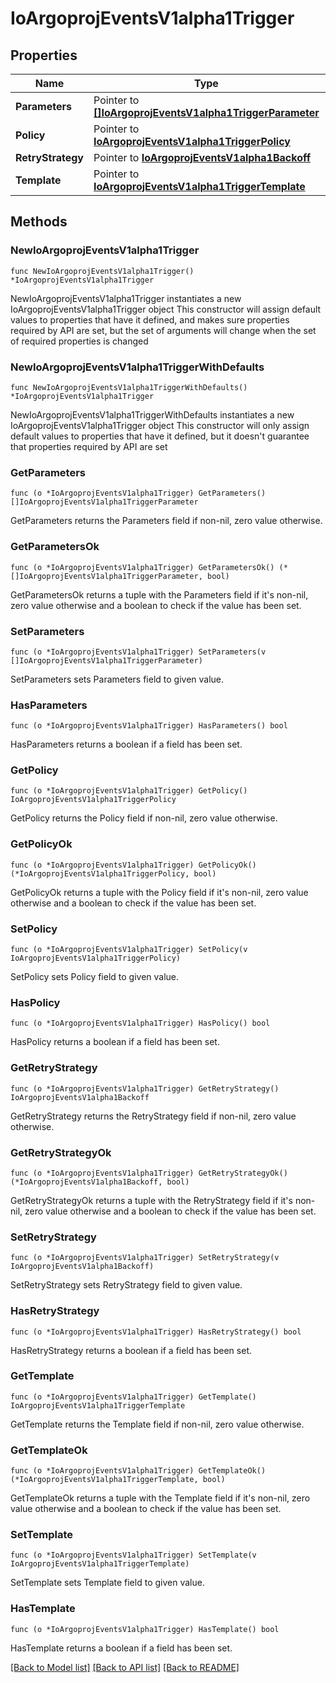 # IoArgoprojEventsV1alpha1Trigger

## Properties

Name | Type | Description | Notes
------------ | ------------- | ------------- | -------------
**Parameters** | Pointer to [**[]IoArgoprojEventsV1alpha1TriggerParameter**](IoArgoprojEventsV1alpha1TriggerParameter.md) |  | [optional] 
**Policy** | Pointer to [**IoArgoprojEventsV1alpha1TriggerPolicy**](IoArgoprojEventsV1alpha1TriggerPolicy.md) |  | [optional] 
**RetryStrategy** | Pointer to [**IoArgoprojEventsV1alpha1Backoff**](IoArgoprojEventsV1alpha1Backoff.md) |  | [optional] 
**Template** | Pointer to [**IoArgoprojEventsV1alpha1TriggerTemplate**](IoArgoprojEventsV1alpha1TriggerTemplate.md) |  | [optional] 

## Methods

### NewIoArgoprojEventsV1alpha1Trigger

`func NewIoArgoprojEventsV1alpha1Trigger() *IoArgoprojEventsV1alpha1Trigger`

NewIoArgoprojEventsV1alpha1Trigger instantiates a new IoArgoprojEventsV1alpha1Trigger object
This constructor will assign default values to properties that have it defined,
and makes sure properties required by API are set, but the set of arguments
will change when the set of required properties is changed

### NewIoArgoprojEventsV1alpha1TriggerWithDefaults

`func NewIoArgoprojEventsV1alpha1TriggerWithDefaults() *IoArgoprojEventsV1alpha1Trigger`

NewIoArgoprojEventsV1alpha1TriggerWithDefaults instantiates a new IoArgoprojEventsV1alpha1Trigger object
This constructor will only assign default values to properties that have it defined,
but it doesn't guarantee that properties required by API are set

### GetParameters

`func (o *IoArgoprojEventsV1alpha1Trigger) GetParameters() []IoArgoprojEventsV1alpha1TriggerParameter`

GetParameters returns the Parameters field if non-nil, zero value otherwise.

### GetParametersOk

`func (o *IoArgoprojEventsV1alpha1Trigger) GetParametersOk() (*[]IoArgoprojEventsV1alpha1TriggerParameter, bool)`

GetParametersOk returns a tuple with the Parameters field if it's non-nil, zero value otherwise
and a boolean to check if the value has been set.

### SetParameters

`func (o *IoArgoprojEventsV1alpha1Trigger) SetParameters(v []IoArgoprojEventsV1alpha1TriggerParameter)`

SetParameters sets Parameters field to given value.

### HasParameters

`func (o *IoArgoprojEventsV1alpha1Trigger) HasParameters() bool`

HasParameters returns a boolean if a field has been set.

### GetPolicy

`func (o *IoArgoprojEventsV1alpha1Trigger) GetPolicy() IoArgoprojEventsV1alpha1TriggerPolicy`

GetPolicy returns the Policy field if non-nil, zero value otherwise.

### GetPolicyOk

`func (o *IoArgoprojEventsV1alpha1Trigger) GetPolicyOk() (*IoArgoprojEventsV1alpha1TriggerPolicy, bool)`

GetPolicyOk returns a tuple with the Policy field if it's non-nil, zero value otherwise
and a boolean to check if the value has been set.

### SetPolicy

`func (o *IoArgoprojEventsV1alpha1Trigger) SetPolicy(v IoArgoprojEventsV1alpha1TriggerPolicy)`

SetPolicy sets Policy field to given value.

### HasPolicy

`func (o *IoArgoprojEventsV1alpha1Trigger) HasPolicy() bool`

HasPolicy returns a boolean if a field has been set.

### GetRetryStrategy

`func (o *IoArgoprojEventsV1alpha1Trigger) GetRetryStrategy() IoArgoprojEventsV1alpha1Backoff`

GetRetryStrategy returns the RetryStrategy field if non-nil, zero value otherwise.

### GetRetryStrategyOk

`func (o *IoArgoprojEventsV1alpha1Trigger) GetRetryStrategyOk() (*IoArgoprojEventsV1alpha1Backoff, bool)`

GetRetryStrategyOk returns a tuple with the RetryStrategy field if it's non-nil, zero value otherwise
and a boolean to check if the value has been set.

### SetRetryStrategy

`func (o *IoArgoprojEventsV1alpha1Trigger) SetRetryStrategy(v IoArgoprojEventsV1alpha1Backoff)`

SetRetryStrategy sets RetryStrategy field to given value.

### HasRetryStrategy

`func (o *IoArgoprojEventsV1alpha1Trigger) HasRetryStrategy() bool`

HasRetryStrategy returns a boolean if a field has been set.

### GetTemplate

`func (o *IoArgoprojEventsV1alpha1Trigger) GetTemplate() IoArgoprojEventsV1alpha1TriggerTemplate`

GetTemplate returns the Template field if non-nil, zero value otherwise.

### GetTemplateOk

`func (o *IoArgoprojEventsV1alpha1Trigger) GetTemplateOk() (*IoArgoprojEventsV1alpha1TriggerTemplate, bool)`

GetTemplateOk returns a tuple with the Template field if it's non-nil, zero value otherwise
and a boolean to check if the value has been set.

### SetTemplate

`func (o *IoArgoprojEventsV1alpha1Trigger) SetTemplate(v IoArgoprojEventsV1alpha1TriggerTemplate)`

SetTemplate sets Template field to given value.

### HasTemplate

`func (o *IoArgoprojEventsV1alpha1Trigger) HasTemplate() bool`

HasTemplate returns a boolean if a field has been set.


[[Back to Model list]](../README.md#documentation-for-models) [[Back to API list]](../README.md#documentation-for-api-endpoints) [[Back to README]](../README.md)


